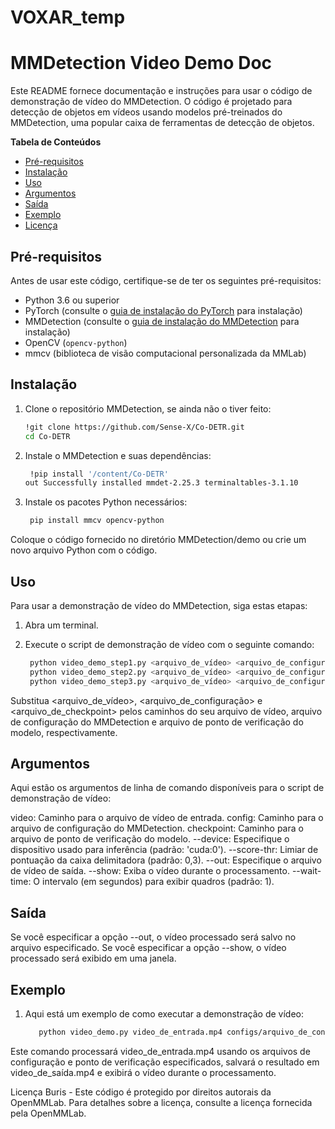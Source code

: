 # VOXAR_temp

# MMDetection Video Demo Doc

Este README fornece documentação e instruções para usar o código de demonstração de vídeo do MMDetection. O código é projetado para detecção de objetos em vídeos usando modelos pré-treinados do MMDetection, uma popular caixa de ferramentas de detecção de objetos.

**Tabela de Conteúdos**
- [Pré-requisitos](#pré-requisitos)
- [Instalação](#instalação)
- [Uso](#uso)
- [Argumentos](#argumentos)
- [Saída](#saída)
- [Exemplo](#exemplo)
- [Licença](#licença)

## Pré-requisitos

Antes de usar este código, certifique-se de ter os seguintes pré-requisitos:

- Python 3.6 ou superior
- PyTorch (consulte o [guia de instalação do PyTorch](https://pytorch.org/get-started/locally/) para instalação)
- MMDetection (consulte o [guia de instalação do MMDetection](https://github.com/open-mmlab/mmdetection/blob/master/docs/install.md) para instalação)
- OpenCV (`opencv-python`)
- mmcv (biblioteca de visão computacional personalizada da MMLab)

## Instalação

1. Clone o repositório MMDetection, se ainda não o tiver feito:

   ```bash
   !git clone https://github.com/Sense-X/Co-DETR.git
   cd Co-DETR


1. Instale o MMDetection e suas dependências:

   ```bash
    !pip install '/content/Co-DETR'
   out Successfully installed mmdet-2.25.3 terminaltables-3.1.10


1. Instale os pacotes Python necessários:

   ```bash
    pip install mmcv opencv-python

Coloque o código fornecido no diretório MMDetection/demo ou crie um novo arquivo Python com o código.

## Uso
Para usar a demonstração de vídeo do MMDetection, siga estas etapas:


1. Abra um terminal.

1. Execute o script de demonstração de vídeo com o seguinte comando:

   ```bash
    python video_demo_step1.py <arquivo_de_vídeo> <arquivo_de_configuração> <arquivo_de_checkpoint> [opções]
    python video_demo_step2.py <arquivo_de_vídeo> <arquivo_de_configuração> <arquivo_de_checkpoint> [opções]
    python video_demo_step3.py <arquivo_de_vídeo> <arquivo_de_configuração> <arquivo_de_checkpoint> [opções]

Substitua <arquivo_de_vídeo>, <arquivo_de_configuração> e <arquivo_de_checkpoint> pelos caminhos do seu arquivo de vídeo, arquivo de configuração do MMDetection e arquivo de ponto de verificação do modelo, respectivamente.

## Argumentos
Aqui estão os argumentos de linha de comando disponíveis para o script de demonstração de vídeo:

video: Caminho para o arquivo de vídeo de entrada.
config: Caminho para o arquivo de configuração do MMDetection.
checkpoint: Caminho para o arquivo de ponto de verificação do modelo.
--device: Especifique o dispositivo usado para inferência (padrão: 'cuda:0').
--score-thr: Limiar de pontuação da caixa delimitadora (padrão: 0,3).
--out: Especifique o arquivo de vídeo de saída.
--show: Exiba o vídeo durante o processamento.
--wait-time: O intervalo (em segundos) para exibir quadros (padrão: 1).

## Saída
Se você especificar a opção --out, o vídeo processado será salvo no arquivo especificado.
Se você especificar a opção --show, o vídeo processado será exibido em uma janela.

## Exemplo

1. Aqui está um exemplo de como executar a demonstração de vídeo:

   ```bash
      python video_demo.py video_de_entrada.mp4 configs/arquivo_de_configuração.py checkpoints/modelo_de_checkpoint.pth --out video_de_saída.mp4 --show

Este comando processará video_de_entrada.mp4 usando os arquivos de configuração e ponto de verificação especificados, salvará o resultado em video_de_saída.mp4 e exibirá o vídeo durante o processamento.

Licença
Buris - Este código é protegido por direitos autorais da OpenMMLab. Para detalhes sobre a licença, consulte a licença fornecida pela OpenMMLab.
